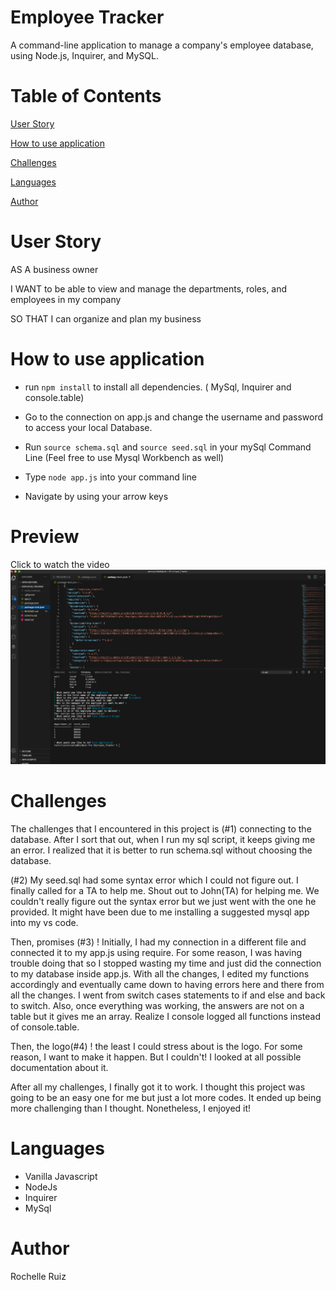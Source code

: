 # Employee Tracker

A command-line application to manage a company's employee database, using Node.js, Inquirer, and MySQL.

# Table of Contents 
[User Story](#UserStory)  

[How to use application](#How-to-use-application) 

[Challenges](#Challenges)

[Languages](#Languages) 

[Author](#Author) 

# User Story

AS A business owner

I WANT to be able to view and manage the departments, roles, and employees in my company

SO THAT I can organize and plan my business

# How to use application

* run  `npm install`
    to install all dependencies. ( MySql, Inquirer and console.table)

* Go to the connection on app.js and change the username and password to access your local Database.

* Run `source schema.sql` and `source seed.sql` in your mySql Command Line
(Feel free to use Mysql Workbench as well)

* Type `node app.js` into your command line

* Navigate by using your arrow keys

# Preview
Click to watch the video
[![Watch the video](screenshot.png)](https://youtu.be/M95Kk9j7npg)


# Challenges

The challenges that I encountered in this project is (#1) connecting to the database. After I sort that out, when I run my sql script, it keeps giving me an error. I realized that it is better to run schema.sql without choosing the database. 

(#2) My seed.sql had some syntax error which I could not figure out. I finally called for a TA to help me. Shout out to John(TA) for helping me. We couldn't really figure out the syntax error but we just went with the one he provided. It might have been due to me installing a suggested mysql app into my vs code. 

Then, promises (#3) ! Initially, I had my connection in a different file and connected it to my app.js using require. For some reason, I was having trouble doing that so I stopped wasting my time and just did the connection to my database inside app.js. With all the changes, I edited my functions accordingly and eventually came down to having errors here and there from all the changes. I went from switch cases statements to if and else and back to switch. Also, once everything was working, the answers are not on a table but it gives me an array. Realize I console logged all functions instead of console.table.

Then, the logo(#4) ! the least I could stress about is the logo. For some reason, I want to make it happen. But I couldn't! I looked at all possible documentation about it.

After all my challenges, I finally got it to work. I thought this project was going to be an easy one for me but just a lot more codes. It ended up being more challenging than I thought. Nonetheless, I enjoyed it!


# Languages 

* Vanilla Javascript
* NodeJs
* Inquirer 
* MySql

# Author

Rochelle Ruiz
